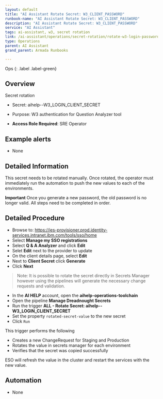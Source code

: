 ```yaml
---
layout: default
title: "AI Assistant Rotate Secret: W3_CLIENT_PASSWORD"
runbook-name: "AI Assistant Rotate Secret: W3_CLIENT_PASSWORD"
description: "AI Assistant Rotate Secret: W3_CLIENT_PASSWORD"
service: "AI Assistant"
tags: ai-assistant, w3, secret rotation
link: /ai-assistant/operations/secret-rotation/rotate-w3-login-password.html
type: Operations
parent: AI Assistant
grand_parent: Armada Runbooks

---
```


Ops
{: .label .label-green}

## Overview

Secret rotation

- Secret: aihelp--W3_LOGIN_CLIENT_SECRET
- Purpose: W3 authentication for Question Analyzer tool

- **Access Role Required**: SRE Operator

## Example alerts

- None

## Detailed Information

This secret needs to be rotated manually.  Once rotated, the operator must immediately run the automation to push the new values to each of the environments.

**Important** Once you generate a new password, the old password is no longer valid.  All steps need to be completed in order.

## Detailed Procedure

- Browse to: <https://ies-provisioner.prod.identity-services.intranet.ibm.com/tools/sso/home>
- Select **Manage my SSO registrations**
- Select **Q & A Analyzer** and click **Edit**
- Selet **Edit** next to the provider to update
- On the client details page, select **Edit**
- Next to **Client Secret** click **Generate**
- Click **Next**

> Note:  It is possible to rotate the secret directly in Secrets Manager however using the pipelines will generate the necessary change requests and validation.

- In the **AI HELP** account, open the **aihelp-operations-toolchain**
- Open the pipeline **Manage Dreadnought Secrets**
- Run the trigger **ALL - Rotate Secret: aihelp--W3_LOGIN_CLIENT_SECRET**
- Set the property `rotated-secret-value` to the new secret
- Click `Run`

This trigger performs the following

- Creates a new ChangeRequest for Staging and Production
- Rotates the value in secrets manager for each environment
- Verifies that the secret was copied successfully

ESO will refresh the value in the cluster and restart the services with the new value.

## Automation

- None
